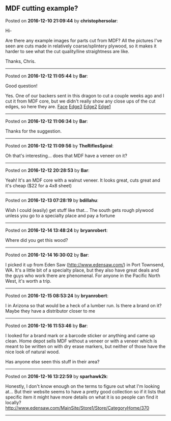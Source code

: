 ## MDF cutting example?
Posted on **2016-12-10 21:09:44** by **christophersolar**:

Hi-

Are there any example images for parts cut from MDF? All the pictures I've seen are cuts made in relatively coarse/splintery plywood, so it makes it harder to see what the cut quality/line straightness are like.

Thanks, Chris.

---

Posted on **2016-12-12 11:05:44** by **Bar**:

Good question!



Yes. One of our backers sent in this dragon to cut a couple weeks ago and I cut it from MDF core, but we didn't really show any close ups of the cut edges, so here they are.  [Face](../../images/Xr/b5/Xrb5_face.jpg.jpg)  [Edge3](../../images/kX/u0/kXu0_edge3.jpg.jpg)  [Edge2](../../images/dx/VQ/dxVQ_edge2.jpg.jpg)  [Edge1](../../images/PF/K5/PFK5_edge1.jpg.jpg)

---

Posted on **2016-12-12 11:06:34** by **Bar**:

Thanks for the suggestion.

---

Posted on **2016-12-12 11:09:56** by **TheRiflesSpiral**:

Oh that's interesting... does that MDF have a veneer on it?

---

Posted on **2016-12-12 20:28:53** by **Bar**:

Yeah! It's an MDF core with a walnut veneer. It looks great, cuts great and it's cheap ($22 for a 4x8 sheet)

---

Posted on **2016-12-13 07:28:19** by **bdillahu**:

Wish I could (easily) get stuff like that... The south gets rough plywood unless you go to a specialty place and pay a fortune

---

Posted on **2016-12-14 13:48:24** by **bryanrobert**:

Where did you get this wood?

---

Posted on **2016-12-14 16:30:02** by **Bar**:

I picked it up from Eden Saw (http://www.edensaw.com/) in Port Townsend, WA. It's a little bit of a specialty place, but they also have great deals and the guys who work there are phenomenal. For anyone in the Pacific North West, it's worth a trip.

---

Posted on **2016-12-15 08:53:24** by **bryanrobert**:

I in Arizona so that would be a heck of a lumber run. Is there a brand on it? Maybe they have a distributor closer to me

---

Posted on **2016-12-16 11:53:46** by **Bar**:

I looked for a brand mark or a barcode sticker or anything and came up clean. Home depot sells MDF without a veneer or with a veneer which is meant to be written on with dry erase markers, but neither of those have the nice look of natural wood.



Has anyone else seen this stuff in their area?

---

Posted on **2016-12-16 13:22:59** by **sparhawk2k**:

Honestly, I don't know enough on the terms to figure out what I'm looking at... But their website seems to have a pretty good collection so if it lists that specific item it might have more details on what it is so people can find it locally? http://www.edensaw.com/MainSite/Store1/Store/CategoryHome/370

---

